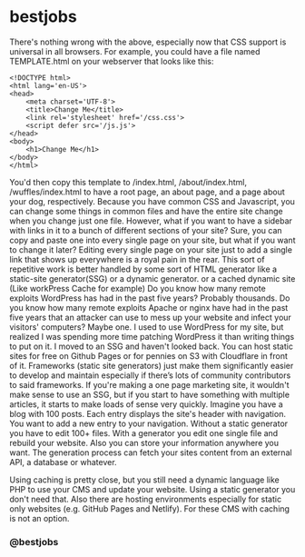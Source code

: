 # bestjobs

There's nothing wrong with the above, especially now that CSS support is universal in all browsers. For example, you could have a file named TEMPLATE.html on your webserver that looks like this:
```
<!DOCTYPE html>
<html lang='en-US'>
<head>
    <meta charset='UTF-8'>
    <title>Change Me</title>
    <link rel='stylesheet' href='/css.css'>
    <script defer src='/js.js'>
</head>
<body>
    <h1>Change Me</h1>
</body>
</html>
```
You'd then copy this template to /index.html, /about/index.html, /wuffles/index.html to have a root page, an about page, and a page about your dog, respectively. Because you have common CSS and Javascript, you can change some things in common files and have the entire site change when you change just one file.
However, what if you want to have a sidebar with links in it to a bunch of different sections of your site? Sure, you can copy and paste one into every single page on your site, but what if you want to change it later? Editing every single page on your site just to add a single link that shows up everywhere is a royal pain in the rear. This sort of repetitive work is better handled by some sort of HTML generator like a static-site generator(SSG) or a dynamic generator.
or a cached dynamic site (Like workPress Cache for example)
Do you know how many remote exploits WordPress has had in the past five years? Probably thousands. Do you know how many remote exploits Apache or nginx have had in the past five years that an attacker can use to mess up your website and infect your visitors' computers? Maybe one. I used to use WordPress for my site, but realized I was spending more time patching WordPress it than writing things to put on it. I moved to an SSG and haven't looked back.
You can host static sites for free on Github Pages or for pennies on S3 with Cloudflare in front of it.
Frameworks (static site generators) just make them significantly easier to develop and maintain especially if there’s lots of community contributors to said frameworks.
If you're making a one page marketing site, it wouldn't make sense to use an SSG, but if you start to have something with multiple articles, it starts to make loads of sense very quickly.
Imagine you have a blog with 100 posts. Each entry displays the site's header with navigation. You want to add a new entry to your navigation. Without a static generator you have to edit 100+ files. With a generator you edit one single file and rebuild your website. Also you can store your information anywhere you want. The generation process can fetch your sites content from an external API, a database or whatever.

Using caching is pretty close, but you still need a dynamic language like PHP to use your CMS and update your website. Using a static generator you don't need that. Also there are hosting environments especially for static only websites (e.g. GitHub Pages and Netlify). For these CMS with caching is not an option.
### @bestjobs
